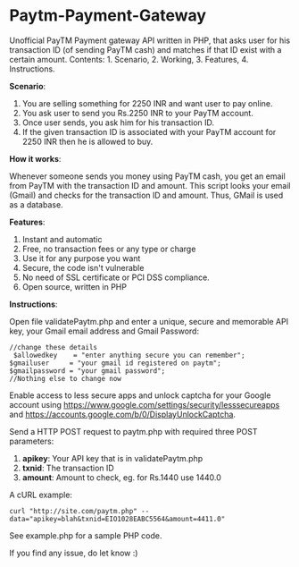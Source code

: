 # Paytm-Payment-Gateway
Unofficial PayTM Payment gateway API written in PHP, that asks user for his transaction ID (of sending PayTM cash) and matches if that ID exist with a certain amount. Contents: 1. Scenario, 2. Working, 3. Features, 4. Instructions.

**Scenario**:

 1. You are selling something for 2250 INR and want user to pay online.
 2. You ask user to send you Rs.2250 INR to your PayTM account.
 3. Once user sends, you ask him for his transaction ID.
 4. If the given transaction ID is associated with your PayTM account for 2250 INR then he is allowed to buy.

**How it works**:

Whenever someone sends you money using PayTM cash, you get an email from PayTM with the transaction ID and amount. This script looks your email (Gmail) and checks for the transaction ID and amount. Thus, GMail is used as a database.

**Features**:

1. Instant and automatic
2. Free, no transaction fees or any type or charge
3. Use it for any purpose you want
3. Secure, the code isn't vulnerable
4. No need of SSL certificate or PCI DSS compliance.
5. Open source, written in PHP 


**Instructions**:

Open file validatePaytm.php and enter a unique, secure and memorable API key, your Gmail email address and Gmail Password:

    //change these details
     $allowedkey    = "enter anything secure you can remember";
    $gmailuser     = "your gmail id registered on paytm";
    $gmailpassword = "your gmail password";
    //Nothing else to change now

Enable access to less secure apps and unlock captcha for your Google account using https://www.google.com/settings/security/lesssecureapps and https://accounts.google.com/b/0/DisplayUnlockCaptcha.

Send a HTTP POST request to paytm.php with required three POST parameters:

 1. **apikey**: Your API key that is in validatePaytm.php
 2. **txnid**: The transaction ID
 3. **amount**: Amount to check, eg. for Rs.1440 use 1440.0

A cURL example:

    curl "http://site.com/paytm.php" --data="apikey=blah&txnid=EIO1028EABC5564&amount=4411.0"
See example.php for a sample PHP code.

If you find any issue, do let know :)
